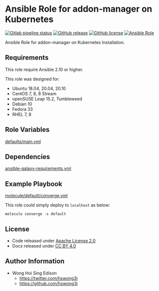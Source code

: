 # Ansible Role for addon-manager on Kubernetes

[![Gitlab pipeline status](https://img.shields.io/gitlab/pipeline/alvistack/ansible-role-kubernetes_addon_manager/master)](https://gitlab.com/alvistack/ansible-role-kubernetes_addon_manager/-/pipelines)
[![GitHub release](https://img.shields.io/github/release/alvistack/ansible-role-kubernetes_addon_manager.svg)](https://github.com/alvistack/ansible-role-kubernetes_addon_manager/releases)
[![GitHub license](https://img.shields.io/github/license/alvistack/ansible-role-kubernetes_addon_manager.svg)](https://github.com/alvistack/ansible-role-kubernetes_addon_manager/blob/master/LICENSE)
[![Ansible Role](https://img.shields.io/badge/galaxy-alvistack.kubernetes_addon_manager-blue.svg)](https://galaxy.ansible.com/alvistack/kubernetes_addon_manager)

Ansible Role for addon-manager on Kubernetes Installation.

## Requirements

This role require Ansible 2.10 or higher.

This role was designed for:

  - Ubuntu 18.04, 20.04, 20.10
  - CentOS 7, 8, 8 Stream
  - openSUSE Leap 15.2, Tumbleweed
  - Debian 10
  - Fedora 33
  - RHEL 7, 8

## Role Variables

[defaults/main.yml](defaults/main.yml)

## Dependencies

[ansible-galaxy-requirements.yml](ansible-galaxy-requirements.yml)

## Example Playbook

[molecule/default/converge.yml](molecule/default/converge.yml)

This role could simply deploy to `localhost` as below:

    molecule converge -s default

## License

  - Code released under [Apache License 2.0](LICENSE)
  - Docs released under [CC BY 4.0](http://creativecommons.org/licenses/by/4.0/)

## Author Information

  - Wong Hoi Sing Edison
      - <https://twitter.com/hswong3i>
      - <https://github.com/hswong3i>
